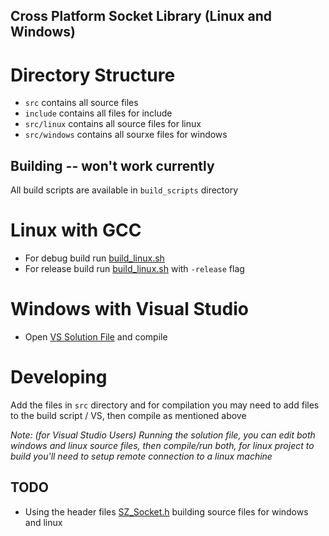 ## Cross Platform Socket Library (Linux and Windows)

# Directory Structure
- `src` contains all source files
- `include` contains all files for include
- `src/linux` contains all source files for linux
- `src/windows` contains all sourxe files for windows

## Building -- won't work currently
All build scripts are available in `build_scripts` directory

# Linux with GCC
- For debug build run [build_linux.sh](./build_scripts/build_linux.sh)
- For release build run [build_linux.sh](./build_scripts/build_linux.sh) with `-release` flag

# Windows with Visual Studio
- Open [VS Solution File](./build_scripts/vs_sln/vs_sln.sln) and compile


# Developing
Add the files in `src` directory and for compilation you may need to add files to the build script / VS, then compile as mentioned above

*Note: (for Visual Studio Users) Running the solution file, you can edit both windows and linux source files, then compile/run both, for linux project to build you'll need to setup remote connection to a linux machine*

## TODO
- Using the header files [SZ_Socket.h](./src/SZ_Socket.h) building source files for windows and linux